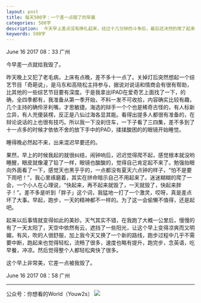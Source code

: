 ```yaml
---
layout: post
title: 每天500字：一个差一点毁了的早晨
categories: 500字
description:  今天早上差点没有挣扎起来，经过十几分钟的斗争后，最后还决然的爬了起来。回想一下有点后怕，今天跑的很轻松，早上阳光舒服。
keywords: 500字
---
```


June 16 2017  08：33 广州

今早差一点就给我毁了。

昨天晚上又犯了老毛病，上床有点晚，差不多十一点了。关掉灯后突然想起一个综艺节目「奇葩说」，是马东和高晓松主持参与，据说对说话和情商会有很有帮助，比其他的一些综艺节目要有深度。于是我拿出IPAD在爱奇艺上面找了一下，的确，全四季都有，我准备从第一季开始，不料一发不可收拾，内容确实比较有趣，几个主持的确伶牙利嘴，才思敏捷。海选的辩手一个个也是稀奇古怪的，有人标新立异，有人充傻装楞，反正是八仙过海各显其能。看得出提多人都很有准备的，在辩论说话的上也很有技巧。所以我一下没刹住车，一下子看了三四集，差不多到了十一点多的时候才依依不舍的放下手中的PAD，揉揉酸困的的眼镜开始睡觉。

睡得晚必然起不来，出来混迟早要还的。

果然，早上的时候我起的就很纠结，闹钟响后，迟迟觉得爬不起，感觉根本就没哟睡醒，眼皮就像灌了铅了一样，眼镜也酸酸的，觉得自己肯定起不来了。勉强抬眼向外面看了一下，感觉天也黑乎乎的，一点都没有夏天六点钟的样子，“怕不是要下雨吧！”，我心里琢磨着，其实在拼命暗示自己不用起来了。迷迷糊糊的爬了一会，一个小人在心理说，“快起来，再不起来就毁了，一天就毁了，快起来胖子！”。差不多是听到「胖子」这个词，我猛地一打了一个激灵，哎呀，真是差点坏了大事。早起，跑步，一天的精神都不一样的。为了这一会偷懒不值得，还是起吧。

起来以后事情就变得如此的美妙。天气其实不错，在我跑了大概一公里后，慢慢的有了一天太阳了，天空中依然有云，遮挡了一些阳光，让这个早上变得凉爽而又明媚，有风，吹的人很舒服，加上我今天又换了一个新的路线，跑步过程中几乎不需要中断，跑起来也觉得轻松，流畅了很多，速度也略有提升，跑完步，念英语，吃早餐，冲凉。然后觉得整个人都轻松爽快了很多。

这个早上非常美，它差一点被我毁了。

June 16 2017  08：58 广州

---- 
公众号：你想看的World（Youw2s）
![][image-1]

[image-1]:	http://upload-images.jianshu.io/upload_images/3342594-dca1f89eba3e50ca.jpg?imageMogr2/auto-orient/strip%7CimageView2/2/w/1240